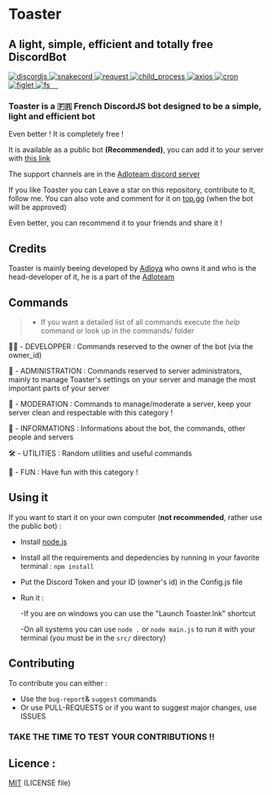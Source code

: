
# Toaster

## A light, simple, efficient and totally free DiscordBot
 <a href="https://www.npmjs.com/package/discord.js" target="_BLANK">
    <img src="https://img.shields.io/badge/discord.js-v12.5.3-blue.svg?logo=npm" alt="discordjs" />
  </a>
   <a href="https://www.npmjs.com/package/snakecord" target="_BLANK">
    <img src="https://img.shields.io/twitter/url?color=Blue&label=Snakecord&logo=Npm&logoColor=blue&style=plastic&url=https%3A%2F%2Fwww.npmjs.com%2Fpackage%2Fsnakecord" alt="snakecord" />
  </a>
  </a>
   <a href="https://www.npmjs.com/package/request" target="_BLANK">
    <img src="https://img.shields.io/twitter/url?color=Blue&label=request&logo=Npm&logoColor=blue&style=plastic&url=https%3A%2F%2Fwww.npmjs.com%2Fpackage%2Frequest" alt="request"/>
  </a>
  <a href="https://www.npmjs.com/package/child_process" target="_BLANK">
    <img src="https://img.shields.io/twitter/url?color=Blue&label=child_process&logo=Npm&logoColor=blue&style=plastic&url=https%3A%2F%2Fwww.npmjs.com%2Fpackage%2Fchild_process" alt="child_process"/>
  </a>
  <a href="https://www.npmjs.com/package/axios" target="_BLANK">
    <img src="https://img.shields.io/twitter/url?color=Blue&label=axios&logo=Npm&logoColor=blue&style=plastic&url=https%3A%2F%2Fwww.npmjs.com%2Fpackage%2Faxios" alt="axios"/>
  </a>
  <a href="https://www.npmjs.com/package/cron" target="_BLANK">
    <img src="https://img.shields.io/twitter/url?color=Blue&label=cron&logo=Npm&logoColor=blue&style=plastic&url=https%3A%2F%2Fwww.npmjs.com%2Fpackage%2Fcron" alt="cron"/>
  </a>
  <a href="https://www.npmjs.com/package/figlet" target="_BLANK">
    <img src="https://img.shields.io/twitter/url?color=Blue&label=figlet&logo=Npm&logoColor=blue&style=plastic&url=https%3A%2F%2Fwww.npmjs.com%2Fpackage%2Ffiglet" alt="figlet"/>
  </a>
  <a href="https://www.npmjs.com/package/fs" target="_BLANK">
    <img src="https://img.shields.io/twitter/url?color=Blue&label=fs&logo=Npm&logoColor=blue&style=plastic&url=https%3A%2F%2Fwww.npmjs.com%2Fpackage%2Ffs" alt="fs"/>
  </a>
  <a href="https://www.npmjs.com/package/mathjs" target="_BLANK">
    <img src="https://img.shields.io/twitter/url?color=Blue&label=mathjs&logo=Npm&logoColor=blue&style=plastic&url=https%3A%2F%2Fwww.npmjs.com%2Fpackage%2Fmathjs" alt=""/>
  </a>
  <a href="https://www.npmjs.com/package/moment" target="_BLANK">
    <img src="https://img.shields.io/twitter/url?color=Blue&label=moment&logo=Npm&logoColor=blue&style=plastic&url=https%3A%2F%2Fwww.npmjs.com%2Fpackage%2Fmoment" alt=""/>
  </a>
  <a href="https://www.npmjs.com/package/opusscript" target="_BLANK">
    <img src="https://img.shields.io/twitter/url?color=Blue&label=opusscript&logo=Npm&logoColor=blue&style=plastic&url=https%3A%2F%2Fwww.npmjs.com%2Fpackage%2Fopusscript" alt=""/>
  </a>
  <a href="https://www.npmjs.com/package/reconlx" target="_BLANK">
    <img src="https://img.shields.io/twitter/url?color=Blue&label=reconlx&logo=Npm&logoColor=blue&style=plastic&url=https%3A%2F%2Fwww.npmjs.com%2Fpackage%2Freconlx" alt=""/>
  </a>
  
### **Toaster** is a 🇫🇷 French DiscordJS bot designed to be a simple, light and efficient bot

Even better ! It is completely free !

It is available as a public bot **(Recommended)**, you can add it to your server with [this link](https://discord.com/oauth2/authorize?client_id=860476125629382667&scope=bot&permissions=4059556959)

The support channels are in the [Adloteam discord server](https://discord.gg/mxqVDtGksb)

If you like Toaster you can Leave a star on this repository, contribute to it, follow me. You can also vote and comment for it on [top.gg](https://top.gg/bot/860476125629382667) (when the bot will be approved)

Even better, you can recommend it to your friends and share it !

## Credits
Toaster is mainly beeing developed by [Adloya](https://dsc.bio/Adloya) who owns it and who is the head-developer of it, he is a part of the [Adloteam](https://discord.gg/mxqVDtGksb)

## Commands

> - If you want a detailed list of all commands execute the *help* command or look up in the commands/ folder

🧑‍💻 - DEVELOPPER : Commands reserved to the owner of the bot (via the owner_id)

💼 - ADMINISTRATION : Commands reserved to server administrators, mainly to manage Toaster's settings on your server and manage the most important parts of your server

🎯 - MODERATION : Commands to manage/moderate a server, keep your server clean and respectable with this category !

📜 - INFORMATIONS : Informations about the bot, the commands, other people and servers

🛠️ - UTILITIES : Random utilities and useful commands

🎉 - FUN : Have fun with this category ! 

## Using it

If you want to start it on your own computer (**not recommended**, rather use the public bot) : 
- Install [node.js](https://nodejs.org/)
- Install all the requirements and depedencies by running in your favorite terminal : ``npm install``
- Put the Discord Token and your ID (owner's id) in the Config.js file
- Run it :

     -If you are on windows you can use the "Launch Toaster.lnk" shortcut
     
     -On all systems you can use ``node .`` or ``node main.js`` to run it with your terminal (you must be in the `src/` directory)


## Contributing
To contribute you can either :
- Use the ``bug-report``& ``suggest`` commands
- Or use PULL-REQUESTS or if you want to suggest major changes, use ISSUES

### TAKE THE TIME TO TEST YOUR CONTRIBUTIONS !!

## Licence :
[MIT](https://opensource.org/licenses/MIT) (LICENSE file)
